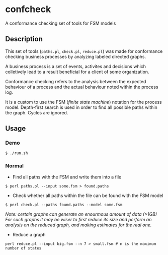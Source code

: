 # confcheck
A conformance checking set of tools for FSM models

## Description

This set of tools (`paths.pl`, `check.pl`, `reduce.pl`) was made for 
conformance checking business processes by analyzing labeled directed graphs.

A business process is a set of events, activites and decisions which colletively 
lead to a result beneficial for a client of some organization.

Conformance checking refers to the analysis between the expected behaviour of a process
and the actual behaviour noted within the process log.

It is a custom to use the FSM (_finite state machine_)  notation for the process model.
Depth-first search is used in order to find all possible paths within the graph.
Cycles are ignored.

## Usage

### Demo
```console
$ ./run.sh
```

### Normal
* Find all paths with the FSM and write them into a file
```console
$ perl paths.pl --input some.fsm > found.paths
```

* Check whether all paths within the file can be found with the FSM model
```console
$ perl check.pl --paths found.paths --model some.fsm 
```

_Note: certain graphs can generate an enourmous amount of data (>1GB)_
_For such  graphs it may be wiser to first reduce its size 
and perform an analysis on the reduced graph, and making estimates for the real one._

* Reduce a graph
```console
perl reduce.pl --input big.fsm --n 7 > small.fsm # n is the maximum number of states
```
